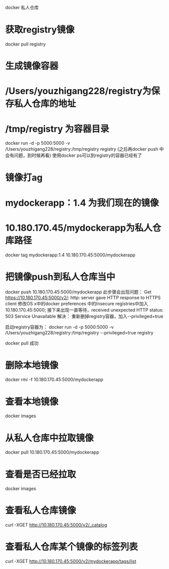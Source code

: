 docker 私人仓库
# 获取registry镜像
docker pull registry
# 生成镜像容器
# /Users/youzhigang228/registry为保存私人仓库的地址
# /tmp/registry 为容器目录
docker run -d -p 5000:5000 -v /Users/youzhigang228/registry:/tmp/registry registry
(之后再docker push 中会有问题，到时候再看)
使用docker ps可以到registry的容器已经有了
# 镜像打ag
# mydockerapp：1.4 为我们现在的镜像
# 10.180.170.45/mydockerapp为私人仓库路径
docker tag mydockerapp:1.4 10.180.170.45:5000/mydockerapp
# 把镜像push到私人仓库当中
docker push 10.180.170.45:5000/mydockerapp
此步骤会出现问题：
  Get https://10.180.170.45:5000/v2/: http: server gave HTTP response to HTTPS client
修改OS x中的docker preferences 中的Insecure registries中加入10.180.170.45:5000;
接下来出现一直等待，received unexpected HTTP status: 503 Service Unavailable
解决：
  重新删掉registry容器，加入--privileged=true

启动registry容器为：
docker run -d -p 5000:5000 -v /Users/youzhigang228/registry:/tmp/registry --privileged=true  registry

docker pull 成功

# 删除本地镜像
docker rmi -f 10.180.170.45:5000/mydockerapp 
# 查看本地镜像
docker images
# 从私人仓库中拉取镜像
docker pull 10.180.170.45:5000/mydockerapp
# 查看是否已经拉取
docker images

# 查看私人仓库镜像
curl -XGET http://10.180.170.45:5000/v2/_catalog
# 查看私人仓库某个镜像的标签列表
curl -XGET http://10.180.170.45:5000/v2/mydockerapp/tags/list